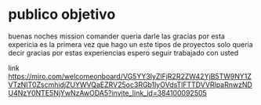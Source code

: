 # publico objetivo

buenas noches mission comander queria darle las gracias por esta expericia es la primera vez que hago un este tipos de proyectos solo queria decir gracias por estas experiencias espero seguir trabajado con usted

link
https://miro.com/welcomeonboard/VG5YY3IyZlFjR2R2ZW42YjB5TW9NY1ZVTzNIT0ZscmhidjZUYWVQaEZRV25oc3RGb1lyOVdsTlFTTDVVRlpaRnwzNDU4NzY0NTE5NjYwNzAwODA5?invite_link_id=384100092505
